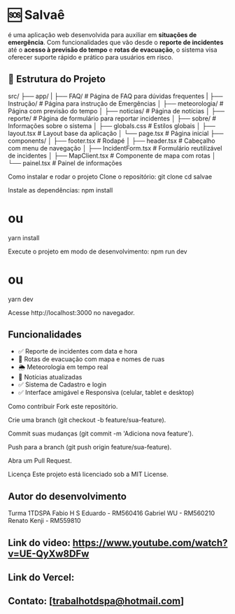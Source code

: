 # 🆘 Salvaê
 é uma aplicação web desenvolvida para auxiliar em **situações de emergência**. Com funcionalidades que vão desde o **reporte de incidentes** até o **acesso à previsão do tempo** e **rotas de evacuação**, o sistema visa oferecer suporte rápido e prático para usuários em risco.

## 📁 Estrutura do Projeto
src/
├── app/
| ├── FAQ/ # Página de FAQ para dúvidas frequentes
| ├── Instrução/ # Página para instrução de Emergências
│ ├── meteorologia/ # Página com previsão do tempo
│ ├── noticias/ # Página de notícias
│ ├── reporte/ # Página de formulário para reportar incidentes
│ ├── sobre/ # Informações sobre o sistema
│ ├── globals.css # Estilos globais
│ ├── layout.tsx # Layout base da aplicação
│ └── page.tsx # Página inicial
├── components/
│ ├── footer.tsx # Rodapé
│ ├── header.tsx # Cabeçalho com menu de navegação
│ ├── IncidentForm.tsx # Formulário reutilizável de incidentes
│ ├── MapClient.tsx # Componente de mapa com rotas
│ └── painel.tsx # Painel de informações

Como instalar e rodar o projeto
Clone o repositório:
git clone <link do github>
cd salvae

Instale as dependências:
npm install
# ou
yarn install

Execute o projeto em modo de desenvolvimento:
npm run dev
# ou
yarn dev

Acesse http://localhost:3000 no navegador.

## Funcionalidades

- ✅  Reporte de incidentes com data e hora
- 📍  Rotas de evacuação com mapa e nomes de ruas
- 🌦️  Meteorologia em tempo real
- 📰  Notícias atualizadas
- ✅  Sistema de Cadastro e login
- ✅  Interface amigável e Responsiva (celular, tablet e desktop)

Como contribuir
Fork este repositório.

Crie uma branch (git checkout -b feature/sua-feature).

Commit suas mudanças (git commit -m 'Adiciona nova feature').

Push para a branch (git push origin feature/sua-feature).

Abra um Pull Request.

Licença
Este projeto está licenciado sob a MIT License.

## Autor do desenvolvimento 
Turma 1TDSPA
Fabio H S Eduardo - RM560416
Gabriel WU - RM560210
Renato Kenji - RM559810

## Link do video: https://www.youtube.com/watch?v=UE-QyXw8DFw

## Link do Vercel:

## Contato: [trabalhotdspa@hotmail.com]

